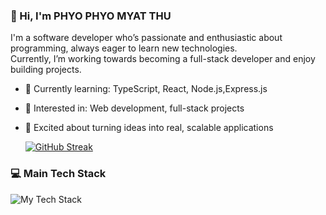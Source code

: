 ### 👋 Hi, I'm PHYO PHYO MYAT THU

I'm a software developer who’s passionate and enthusiastic about programming, always eager to learn new technologies.  
Currently, I’m working towards becoming a full-stack developer and enjoy building projects.

- 🌱 Currently learning: TypeScript, React, Node.js,Express.js
- 🔭 Interested in: Web development, full-stack projects
- 🚀 Excited about turning ideas into real, scalable applications

  [![GitHub Streak](https://github-readme-streak-stats.herokuapp.com?user=PHYOPHYO2397&theme=tokyonight)](https://git.io/streak-stats)

### 💻 Main Tech Stack

![My Tech Stack](https://skillicons.dev/icons?i=js,ts,react,nodejs,express,mongodb,AWS)
